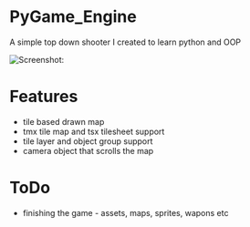 # PyGame_Engine
A simple top down shooter I created to learn python and OOP

![Screenshot:](
https://i.imgur.com/mzz36E7.png)

# Features
* tile based drawn map
* tmx tile map and tsx tilesheet support
* tile layer and object group support
* camera object that scrolls the map

# ToDo
* finishing the game - assets, maps, sprites, wapons etc
